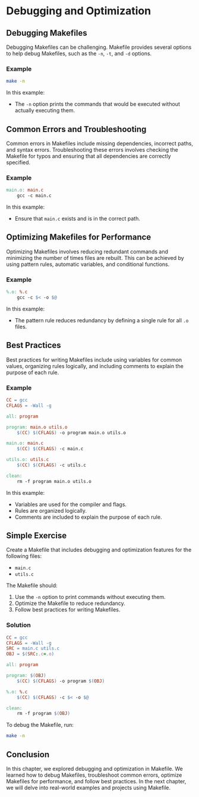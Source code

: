 # Debugging and Optimization

## Debugging Makefiles
Debugging Makefiles can be challenging. Makefile provides several options to help debug Makefiles, such as the `-n`, `-t`, and `-d` options.

### Example
```sh
make -n
```

In this example:
- The `-n` option prints the commands that would be executed without actually executing them.

## Common Errors and Troubleshooting
Common errors in Makefiles include missing dependencies, incorrect paths, and syntax errors. Troubleshooting these errors involves checking the Makefile for typos and ensuring that all dependencies are correctly specified.

### Example
```makefile
main.o: main.c
    gcc -c main.c
```

In this example:
- Ensure that `main.c` exists and is in the correct path.

## Optimizing Makefiles for Performance
Optimizing Makefiles involves reducing redundant commands and minimizing the number of times files are rebuilt. This can be achieved by using pattern rules, automatic variables, and conditional functions.

### Example
```makefile
%.o: %.c
    gcc -c $< -o $@
```

In this example:
- The pattern rule reduces redundancy by defining a single rule for all `.o` files.

## Best Practices
Best practices for writing Makefiles include using variables for common values, organizing rules logically, and including comments to explain the purpose of each rule.

### Example
```makefile
CC = gcc
CFLAGS = -Wall -g

all: program

program: main.o utils.o
    $(CC) $(CFLAGS) -o program main.o utils.o

main.o: main.c
    $(CC) $(CFLAGS) -c main.c

utils.o: utils.c
    $(CC) $(CFLAGS) -c utils.c

clean:
    rm -f program main.o utils.o
```

In this example:
- Variables are used for the compiler and flags.
- Rules are organized logically.
- Comments are included to explain the purpose of each rule.

## Simple Exercise
Create a Makefile that includes debugging and optimization features for the following files:
- `main.c`
- `utils.c`

The Makefile should:
1. Use the `-n` option to print commands without executing them.
2. Optimize the Makefile to reduce redundancy.
3. Follow best practices for writing Makefiles.

### Solution
```makefile
CC = gcc
CFLAGS = -Wall -g
SRC = main.c utils.c
OBJ = $(SRC:.c=.o)

all: program

program: $(OBJ)
    $(CC) $(CFLAGS) -o program $(OBJ)

%.o: %.c
    $(CC) $(CFLAGS) -c $< -o $@

clean:
    rm -f program $(OBJ)
```

To debug the Makefile, run:
```sh
make -n
```

## Conclusion
In this chapter, we explored debugging and optimization in Makefile. We learned how to debug Makefiles, troubleshoot common errors, optimize Makefiles for performance, and follow best practices. In the next chapter, we will delve into real-world examples and projects using Makefile.
